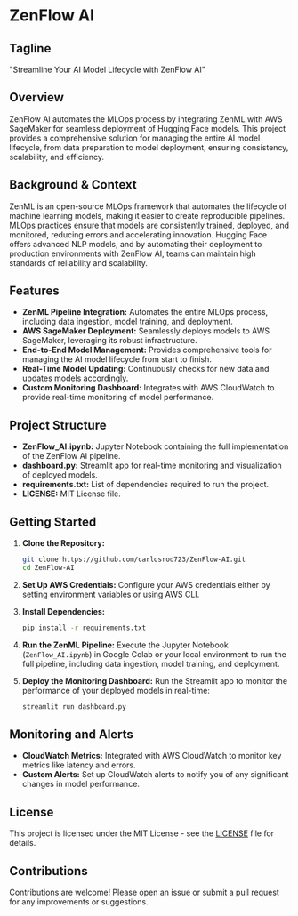 # ZenFlow AI

## Tagline
"Streamline Your AI Model Lifecycle with ZenFlow AI"

## Overview
ZenFlow AI automates the MLOps process by integrating ZenML with AWS SageMaker for seamless deployment of Hugging Face models. This project provides a comprehensive solution for managing the entire AI model lifecycle, from data preparation to model deployment, ensuring consistency, scalability, and efficiency.

## Background & Context
ZenML is an open-source MLOps framework that automates the lifecycle of machine learning models, making it easier to create reproducible pipelines. MLOps practices ensure that models are consistently trained, deployed, and monitored, reducing errors and accelerating innovation. Hugging Face offers advanced NLP models, and by automating their deployment to production environments with ZenFlow AI, teams can maintain high standards of reliability and scalability.

## Features
- **ZenML Pipeline Integration:** Automates the entire MLOps process, including data ingestion, model training, and deployment.
- **AWS SageMaker Deployment:** Seamlessly deploys models to AWS SageMaker, leveraging its robust infrastructure.
- **End-to-End Model Management:** Provides comprehensive tools for managing the AI model lifecycle from start to finish.
- **Real-Time Model Updating:** Continuously checks for new data and updates models accordingly.
- **Custom Monitoring Dashboard:** Integrates with AWS CloudWatch to provide real-time monitoring of model performance.

## Project Structure
- **ZenFlow_AI.ipynb:** Jupyter Notebook containing the full implementation of the ZenFlow AI pipeline.
- **dashboard.py:** Streamlit app for real-time monitoring and visualization of deployed models.
- **requirements.txt:** List of dependencies required to run the project.
- **LICENSE:** MIT License file.

## Getting Started
1. **Clone the Repository:**
   ```bash
   git clone https://github.com/carlosrod723/ZenFlow-AI.git
   cd ZenFlow-AI
   ```

2. **Set Up AWS Credentials:**
   Configure your AWS credentials either by setting environment variables or using AWS CLI.

3. **Install Dependencies:**
   ```bash
   pip install -r requirements.txt
   ```

4. **Run the ZenML Pipeline:**
   Execute the Jupyter Notebook (`ZenFlow_AI.ipynb`) in Google Colab or your local environment to run the full pipeline, including data ingestion, model training, and deployment.

5. **Deploy the Monitoring Dashboard:**
   Run the Streamlit app to monitor the performance of your deployed models in real-time:
   ```bash
   streamlit run dashboard.py
   ```

## Monitoring and Alerts
- **CloudWatch Metrics:** Integrated with AWS CloudWatch to monitor key metrics like latency and errors.
- **Custom Alerts:** Set up CloudWatch alerts to notify you of any significant changes in model performance.

## License
This project is licensed under the MIT License - see the [LICENSE](LICENSE) file for details.

## Contributions
Contributions are welcome! Please open an issue or submit a pull request for any improvements or suggestions.
